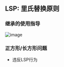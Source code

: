 ## LSP: 里氏替换原则

### 继承的使用指导

![image](https://user-images.githubusercontent.com/13389058/162597787-f61ea25a-3fde-42f0-b5cb-f462396b94de.png)

### 正方形/长方形问题
* 违反LSP行为

